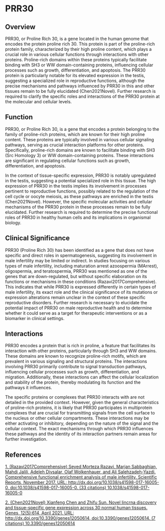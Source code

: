 # PRR30

## Overview
PRR30, or Proline Rich 30, is a gene located in the human genome that encodes the protein proline rich 30. This protein is part of the proline-rich protein family, characterized by their high proline content, which plays a crucial role in various cellular functions through interactions with other proteins. Proline-rich domains within these proteins typically facilitate binding with SH3 or WW domain-containing proteins, influencing cellular processes such as growth, differentiation, and apoptosis. The PRR30 protein is particularly notable for its elevated expression in the testis, suggesting a specialized role in reproductive functions, although the precise mechanisms and pathways influenced by PRR30 in this and other tissues remain to be fully elucidated (Chen2021Novel). Further research is required to clarify the specific roles and interactions of the PRR30 protein at the molecular and cellular levels.

## Function
PRR30, or Proline Rich 30, is a gene that encodes a protein belonging to the family of proline-rich proteins, which are known for their high proline content. These proteins are typically involved in various cellular signaling pathways, serving as crucial interaction platforms for other proteins. Specifically, proline-rich domains are known to facilitate binding with SH3 (Src Homology 3) or WW domain-containing proteins. These interactions are significant in regulating cellular functions such as growth, differentiation, and apoptosis. 

In the context of tissue-specific expression, PRR30 is notably upregulated in the testis, suggesting a potential specialized role in this tissue. The high expression of PRR30 in the testis implies its involvement in processes pertinent to reproductive functions, possibly related to the regulation of the cell cycle or oocyte meiosis, as these pathways are enriched in the testis (Chen2021Novel). However, the specific molecular activities and cellular mechanisms of the PRR30 protein in these processes remain to be fully elucidated. Further research is required to determine the precise functional roles of PRR30 in healthy human cells and its implications in organismal biology.

## Clinical Significance
PRR30 (Proline Rich 30) has been identified as a gene that does not have specific and direct roles in spermatogenesis, suggesting its involvement in male infertility may be limited or indirect. In studies focusing on various types of male infertility, including maturation arrest azoospermia (MArrest), oligospermia, and teratospermia, PRR30 was mentioned as one of the genes that are down-regulated, but without specific elaboration on its functions or mechanisms in these conditions (Razavi2017Comprehensive). This indicates that while PRR30 is expressed differently in certain types of male infertility, its exact role and the clinical significance of its mutations or expression alterations remain unclear in the context of these specific reproductive disorders. Further research is necessary to elucidate the potential impact of PRR30 on male reproductive health and to determine whether it could serve as a target for therapeutic interventions or as a biomarker in clinical settings.

## Interactions
PRR30 encodes a protein that is rich in proline, a feature that facilitates its interaction with other proteins, particularly through SH3 and WW domains. These domains are known to recognize proline-rich motifs, which are prevalent in various signaling and structural proteins. The interactions involving PRR30 primarily contribute to signal transduction pathways, influencing cellular processes such as growth, differentiation, and migration. Additionally, these interactions can affect the cellular localization and stability of the protein, thereby modulating its function and the pathways it influences.

The specific proteins or complexes that PRR30 interacts with are not detailed in the provided context. However, given the general characteristics of proline-rich proteins, it is likely that PRR30 participates in multiprotein complexes that are crucial for transmitting signals from the cell surface to the nucleus or other cellular compartments. These interactions may be either activating or inhibitory, depending on the nature of the signal and the cellular context. The exact mechanisms through which PRR30 influences these pathways and the identity of its interaction partners remain areas for further investigation.


## References


[1. (Razavi2017Comprehensive) Seyed Morteza Razavi, Marjan Sabbaghian, Mahdi Jalili, Adeleh Divsalar, Olaf Wolkenhauer, and Ali Salehzadeh-Yazdi. Comprehensive functional enrichment analysis of male infertility. Scientific Reports, November 2017. URL: http://dx.doi.org/10.1038/s41598-017-16005-0, doi:10.1038/s41598-017-16005-0. (33 citations) 10.1038/s41598-017-16005-0](https://doi.org/10.1038/s41598-017-16005-0)

[2. (Chen2021Novel) Xianfeng Chen and Zhifu Sun. Novel lincrna discovery and tissue-specific gene expression across 30 normal human tissues. Genes, 12(5):614, April 2021. URL: http://dx.doi.org/10.3390/genes12050614, doi:10.3390/genes12050614. (7 citations) 10.3390/genes12050614](https://doi.org/10.3390/genes12050614)
